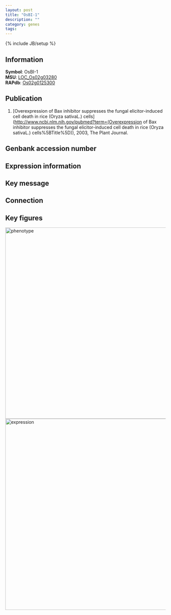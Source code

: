 ```yaml
---
layout: post
title: "OsBI-1"
description: ""
category: genes
tags: 
---
```

{% include JB/setup %}

## Information
__Symbol__: OsBI-1  
__MSU__: [LOC_Os02g03280](http://rice.plantbiology.msu.edu/cgi-bin/ORF_infopage.cgi?orf=LOC_Os02g03280)  
__RAPdb__: [Os02g0125300](http://rapdb.dna.affrc.go.jp/viewer/gbrowse_details/irgsp1?name=Os02g0125300)  

## Publication
1. [Overexpression of Bax inhibitor suppresses the fungal elicitor-induced cell death in rice (Oryza sativaL.) cells](http://www.ncbi.nlm.nih.gov/pubmed?term=(Overexpression of Bax inhibitor suppresses the fungal elicitor-induced cell death in rice (Oryza sativaL.) cells%5BTitle%5D)), 2003, The Plant Journal.

## Genbank accession number

## Expression information

## Key message

## Connection

## Key figures
<img src="http://ricencode.github.io/images/OsBI-1.pheno.png" alt="phenotype"  style="width: 600px;"/>

<img src="http://ricencode.github.io/images/OsBI-1.exp.png" alt="expression"  style="width: 600px;"/>


